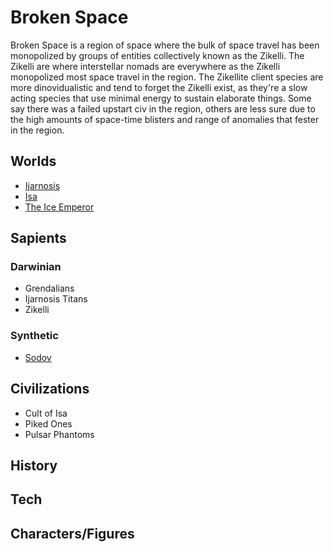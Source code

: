 # Broken Space

Broken Space is a region of space where the bulk of space travel has been monopolized by groups of entities collectively known as the Zikelli.  The Zikelli are where interstellar nomads are everywhere as the Zikelli monopolized most space travel in the region.  The Zikellite client species are more dinovidualistic and tend to forget the Zikelli exist, as they're a slow acting species that use minimal energy to sustain elaborate things.  Some say there was a failed upstart civ in the region, others are less sure due to the high amounts of space-time blisters and range of anomalies that fester in the region.

## Worlds
- [Ijarnosis](../../1_Worlds_Systems/Ijarnosis.md)
- [Isa](../../1_Worlds_Systems/Isa.md)
- [The Ice Emperor](../../1_Worlds_Systems/Ice_Emperor.md)

## Sapients

### Darwinian
- Grendalians
- Ijarnosis Titans
- Zikelli

### Synthetic
- [Sodov](../../2_Sapients/Sodov.md)

## Civilizations
- Cult of Isa
- Piked Ones
- Pulsar Phantoms

## History

## Tech

## Characters/Figures
